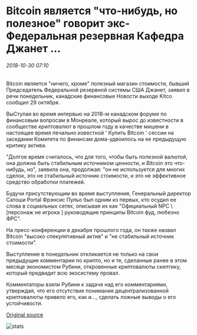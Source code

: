 # Bitcoin является "что-нибудь, но полезное" говорит экс-Федеральная резервная Кафедра Джанет ...

###### 2018-10-30 07:10

Bitcoin является "ничего, кроме" полезный магазин стоимости, бывший Председатель Федеральной резервной системы США Джанет, заявил в речи понедельник, канадские финансовые Новости выходе Kitco сообщил 29 октября.

ВыСтупая во время интервью на 2018-м канадском форуме по финансовым вопросам в Монреале, который вырос до известности в сообществе криптовалют в прошлом году в качестве мишени в настоящее время печально известной ' Купить Bitcoin ' сессии на заседании Комитета по финансам дома-удвоилось на ее предыдущую критику актива.

"Долгое время считалось, что для того, чтобы быть полезной валютой, она должна быть стабильным источником ценности, и Bitcoin это что-нибудь, но", заявила она, продолжая: "он не используется для многих сделок, это не стабильный источник стоимости, и это не эффективное средство  обработки платежей.

Будучи присутствующим во время выступления, Генеральный директор Сатоши Portal Фрэнсис Пульо был одним из первых, кто осудил ее слова в социальных сетях, описывая их как "Официальный NPC \ [персонаж не игрока \] руководящие принципы Bitcoin фуд, любезно ФРС".

На пресс-конференции в декабре прошлого года, он также назвал Bitcoin "высоко спекулятивный актив" и "не стабильный источник стоимости".

Выступление в понедельник откликается не только на свои предыдущие комментарии по крипто, но и те, сделанные ранее в этом месяце экономистом Рубини, откровенные криптовалюты скептику, который предвидит всю экосистему провал.

Комментаторы взяли Рубини к задаче над его комментариями, утверждая, что его отсутствие понимания децентрализованной криптовалюты привело его, как и..., сделать ложные выводы о его устойчивости.

[Original source](https://cointelegraph.com/news/bitcoin-is-anything-but-useful-says-ex-federal-reserve-chair-janet-yellen)

![stats](https://c.statcounter.com/11760860/0/a89fa40b/1/ "stats")